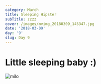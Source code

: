 ```yaml
---
category: March
title: Sleeping Hipster
subTitle: zzzz
cover: /images/mvimg_20180309_145347.jpg
date: '2018-03-09'
day: '9'
slug: Day 9
---
```

# Little sleeping baby :)

![milo](/images/mvimg_20180309_145347.jpg)
